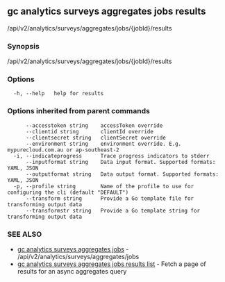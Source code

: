 ## gc analytics surveys aggregates jobs results

/api/v2/analytics/surveys/aggregates/jobs/{jobId}/results

### Synopsis

/api/v2/analytics/surveys/aggregates/jobs/{jobId}/results

### Options

```
  -h, --help   help for results
```

### Options inherited from parent commands

```
      --accesstoken string    accessToken override
      --clientid string       clientId override
      --clientsecret string   clientSecret override
      --environment string    environment override. E.g. mypurecloud.com.au or ap-southeast-2
  -i, --indicateprogress      Trace progress indicators to stderr
      --inputformat string    Data input format. Supported formats: YAML, JSON
      --outputformat string   Data output format. Supported formats: YAML, JSON
  -p, --profile string        Name of the profile to use for configuring the cli (default "DEFAULT")
      --transform string      Provide a Go template file for transforming output data
      --transformstr string   Provide a Go template string for transforming output data
```

### SEE ALSO

* [gc analytics surveys aggregates jobs](gc_analytics_surveys_aggregates_jobs.html)	 - /api/v2/analytics/surveys/aggregates/jobs
* [gc analytics surveys aggregates jobs results list](gc_analytics_surveys_aggregates_jobs_results_list.html)	 - Fetch a page of results for an async aggregates query


